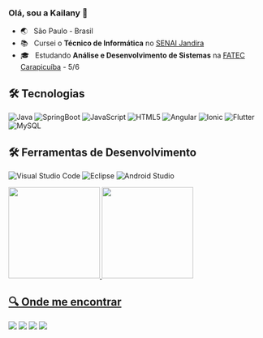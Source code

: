 ### Olá, sou a Kailany 👋

- :earth_asia:&nbsp; &nbsp;São Paulo - Brasil
- :books:&nbsp;&nbsp; Cursei o **Técnico de Informática** no <a href="https://jandira.sp.senai.br/">SENAI Jandira</a>
- 🎓 &nbsp; Estudando **Análise e Desenvolvimento de Sistemas** na <a href="http://www.fateccarapicuiba.edu.br/">FATEC Carapicuíba</a> - 5/6
<!-- - 💼 &nbsp; Trabalhando como **Engenheira de Software Júnior** na <a href="https://web.faci.ly/">Facily</a> -->

<!--
**KailanySousa/KailanySousa** is a ✨ _special_ ✨ repository because its `README.md` (this file) appears on your GitHub profile.

Here are some ideas to get you started:

- 🔭 I’m currently working on ...
- 🌱 I’m currently learning ...
- 👯 I’m looking to collaborate on ...
- 🤔 I’m looking for help with ...
- 💬 Ask me about ...
- 📫 How to reach me: ...
- 😄 Pronouns: ...
- ⚡ Fun fact: ...
-->
## 🛠 Tecnologias

![Java](https://img.shields.io/badge/Java-ED8B00?style=for-the-badge&logo=java&logoColor=white)
![SpringBoot](https://img.shields.io/badge/Spring-6DB33F?style=for-the-badge&logo=spring&logoColor=white)
![JavaScript](https://img.shields.io/badge/JavaScript-F7DF1E?style=for-the-badge&logo=javascript&logoColor=black)
![HTML5](https://img.shields.io/badge/HTML5-E34F26?style=for-the-badge&logo=html5&logoColor=white)
![Angular](https://img.shields.io/badge/Angular-DD0031?style=for-the-badge&logo=angular&logoColor=white)
![Ionic](https://img.shields.io/badge/-Ionic-333333?style=for-the-badge&logo=ionic)
![Flutter](https://img.shields.io/badge/Flutter-02569B?style=for-the-badge&logo=flutter&logoColor=white)
![MySQL](https://img.shields.io/badge/MySQL-00000F?style=for-the-badge&logo=mysql&logoColor=white)

## 🛠 Ferramentas de Desenvolvimento

![Visual Studio Code](https://img.shields.io/badge/-Visual%20Studio%20Code-333333?style=flat&logo=visual-studio-code&logoColor=007ACC)
![Eclipse](https://img.shields.io/badge/-Eclipse-333333?style=flat&logo=eclipse-ide)
![Android Studio](https://img.shields.io/badge/-Android%20Studio-333333?style=flat&logo=android-studio)

<div>
  <a href="https://github.com/KailanySousa">
  <img height="180em" src="https://github-readme-stats.vercel.app/api?username=KailanySousa&show_icons=true&theme=gotham&include_all_commits=true&count_private=true"/>
  <img height="180em" src="https://github-readme-stats.vercel.app/api/top-langs/?username=KailanySousa&layout=compact&langs_count=7&theme=gotham"/>
</div>

## 🔍 Onde me encontrar

<p align="left">
  <a href="mailto:kailanysousag@gmail.co" alt="Gmail">
  <img src="https://img.shields.io/badge/-Gmail-FF0000?style=flat-square&labelColor=FF0000&logo=gmail&logoColor=white" /></a>

  <a href="https://www.linkedin.com/in/kailany-sousa-202696191/" alt="Linkedin">
  <img src="https://img.shields.io/badge/-Linkedin-0e76a8?style=flat-square&logo=Linkedin&logoColor=white" /></a>

  <a href="https://www.facebook.com/kailanysousa.g" alt="Facebook">
  <img src="https://img.shields.io/badge/-Facebook-3b5998?style=flat-square&labelColor=3b5998&logo=facebook&logoColor=white"/></a>

  <a href="https://www.instagram.com/k_ilany/?hl=pt-br" alt="Instagram">
  <img src="https://img.shields.io/badge/-Instagram-DF0174?style=flat-square&labelColor=DF0174&logo=instagram&logoColor=white"/></a>
</p>  

